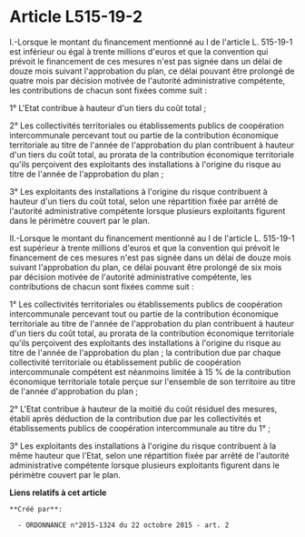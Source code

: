 # Article L515-19-2

I.-Lorsque le montant du financement mentionné au I de l'article L. 515-19-1 est inférieur ou égal à trente millions d'euros
et que la convention qui prévoit le financement de ces mesures n'est pas signée dans un délai de douze mois suivant
l'approbation du plan, ce délai pouvant être prolongé de quatre mois par décision motivée de l'autorité administrative
compétente, les contributions de chacun sont fixées comme suit : 

1° L'Etat contribue à hauteur d'un tiers du coût total ; 

2° Les collectivités territoriales ou établissements publics de coopération intercommunale percevant tout ou partie de la
contribution économique territoriale au titre de l'année de l'approbation du plan contribuent à hauteur d'un tiers du coût
total, au prorata de la contribution économique territoriale qu'ils perçoivent des exploitants des installations à l'origine
du risque au titre de l'année de l'approbation du plan ; 

3° Les exploitants des installations à l'origine du risque contribuent à hauteur d'un tiers du coût total, selon une
répartition fixée par arrêté de l'autorité administrative compétente lorsque plusieurs exploitants figurent dans le périmètre
couvert par le plan. 

II.-Lorsque le montant du financement mentionné au I de l'article L. 515-19-1 est supérieur à trente millions d'euros et que
la convention qui prévoit le financement de ces mesures n'est pas signée dans un délai de douze mois suivant l'approbation du
plan, ce délai pouvant être prolongé de six mois par décision motivée de l'autorité administrative compétente, les
contributions de chacun sont fixées comme suit : 

1° Les collectivités territoriales ou établissements publics de coopération intercommunale percevant tout ou partie de la
contribution économique territoriale au titre de l'année de l'approbation du plan contribuent à hauteur d'un tiers du coût
total, au prorata de la contribution économique territoriale qu'ils perçoivent des exploitants des installations à l'origine
du risque au titre de l'année de l'approbation du plan ; la contribution due par chaque collectivité territoriale ou
établissement public de coopération intercommunale compétent est néanmoins limitée à 15 % de la contribution économique
territoriale totale perçue sur l'ensemble de son territoire au titre de l'année d'approbation du plan ; 

2° L'Etat contribue à hauteur de la moitié du coût résiduel des mesures, établi après déduction de la contribution due par
les collectivités et établissements publics de coopération intercommunale au titre du 1° ; 

3° Les exploitants des installations à l'origine du risque contribuent à la même hauteur que l'Etat, selon une répartition
fixée par arrêté de l'autorité administrative compétente lorsque plusieurs exploitants figurent dans le périmètre couvert par
le plan.

**Liens relatifs à cet article**

	**Créé par**:

	  - ORDONNANCE n°2015-1324 du 22 octobre 2015 - art. 2
